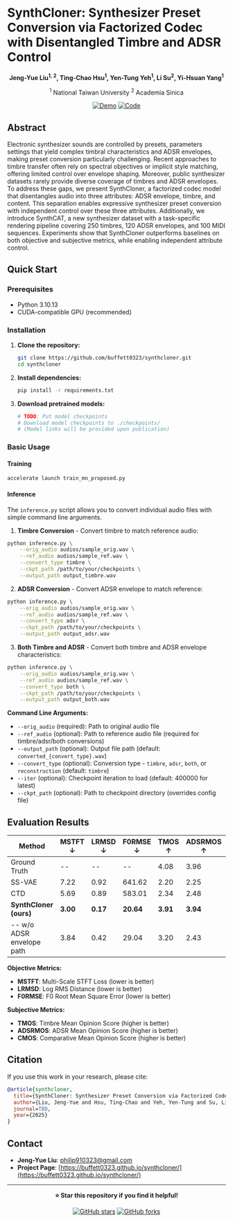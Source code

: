 # SynthCloner: Synthesizer Preset Conversion via Factorized Codec with Disentangled Timbre and ADSR Control

<div align="center">

**Jeng-Yue Liu<sup>1, 2</sup>, Ting-Chao Hsu<sup>1</sup>, Yen-Tung Yeh<sup>1</sup>, Li Su<sup>2</sup>, Yi-Hsuan Yang<sup>1</sup>**

<sup>1</sup> National Taiwan University
<sup>2</sup> Academia Sinica

[![Demo](https://img.shields.io/badge/Demo-Live%20Demo-blue)](https://buffett0323.github.io/synthcloner/)
[![Code](https://img.shields.io/badge/Code-GitHub-green)](https://github.com/buffett0323/synthcloner)
<!-- [![Paper](https://img.shields.io/badge/Paper-arXiv-red)](https://arxiv.org/abs/2504.18157) -->

</div>

## Abstract

Electronic synthesizer sounds are controlled by presets, parameters settings that yield complex timbral characteristics and ADSR envelopes, making preset conversion particularly challenging. Recent approaches to timbre transfer often rely on spectral objectives or implicit style matching, offering limited control over envelope shaping. Moreover, public synthesizer datasets rarely provide diverse coverage of timbres and ADSR envelopes. To address these gaps, we present SynthCloner, a factorized codec model that disentangles audio into three attributes: ADSR envelope, timbre, and content. This separation enables expressive synthesizer preset conversion with independent control over these three attributes. Additionally, we introduce SynthCAT, a new synthesizer dataset with a task-specific rendering pipeline covering 250 timbres, 120 ADSR envelopes, and 100 MIDI sequences. Experiments show that SynthCloner outperforms baselines on both objective and subjective metrics, while enabling independent attribute control.

## Quick Start

### Prerequisites

- Python 3.10.13
- CUDA-compatible GPU (recommended)

### Installation

1. **Clone the repository:**
   ```bash
   git clone https://github.com/buffett0323/synthcloner.git
   cd synthcloner
   ```

2. **Install dependencies:**
   ```bash
   pip install -r requirements.txt
   ```

3. **Download pretrained models:**
   ```bash
   # TODO: Put model checkpoints
   # Download model checkpoints to ./checkpoints/
   # (Model links will be provided upon publication)
   ```

### Basic Usage

#### Training
```bash
accelerate launch train_mn_proposed.py
```

#### Inference
The `inference.py` script allows you to convert individual audio files with simple command line arguments.


1. **Timbre Conversion** - Convert timbre to match reference audio:
```bash
python inference.py \
    --orig_audio audios/sample_orig.wav \
    --ref_audio audios/sample_ref.wav \
    --convert_type timbre \
    --ckpt_path /path/to/your/checkpoints \
    --output_path output_timbre.wav
```

2. **ADSR Conversion** - Convert ADSR envelope to match reference:
```bash
python inference.py \
    --orig_audio audios/sample_orig.wav \
    --ref_audio audios/sample_ref.wav \
    --convert_type adsr \
    --ckpt_path /path/to/your/checkpoints \
    --output_path output_adsr.wav
```

3. **Both Timbre and ADSR** - Convert both timbre and ADSR envelope characteristics:
```bash
python inference.py \
    --orig_audio audios/sample_orig.wav \
    --ref_audio audios/sample_ref.wav \
    --convert_type both \
    --ckpt_path /path/to/your/checkpoints \
    --output_path output_both.wav
```


**Command Line Arguments:**
- `--orig_audio` (required): Path to original audio file
- `--ref_audio` (optional): Path to reference audio file (required for timbre/adsr/both conversions)
- `--output_path` (optional): Output file path (default: `converted_{convert_type}.wav`)
- `--convert_type` (optional): Conversion type - `timbre`, `adsr`, `both`, or `reconstruction` (default: `timbre`)
- `--iter` (optional): Checkpoint iteration to load (default: 400000 for latest)
- `--ckpt_path` (optional): Path to checkpoint directory (overrides config file)



## Evaluation Results

| Method | MSTFT ↓ | LRMSD ↓ | F0RMSE ↓ | TMOS ↑ | ADSRMOS ↑ | CMOS ↑ |
|--------|---------|---------|----------|--------|-----------|--------|
| Ground Truth | -- | -- | -- | 4.08 | 3.96 | 4.25 |
| SS-VAE | 7.22 | 0.92 | 641.62 | 2.20 | 2.25 | 3.41 |
| CTD | 5.69 | 0.89 | 583.01 | 2.34 | 2.48 | 1.86 |
| **SynthCloner (ours)** | **3.00** | **0.17** | **20.64** | **3.91** | **3.94** | **4.11** |
| -- w/o ADSR envelope path | 3.84 | 0.42 | 29.04 | 3.20 | 2.43 | 3.87 |

**Objective Metrics:**
- **MSTFT**: Multi-Scale STFT Loss (lower is better)
- **LRMSD**: Log RMS Distance (lower is better)
- **F0RMSE**: F0 Root Mean Square Error (lower is better)

**Subjective Metrics:**
- **TMOS**: Timbre Mean Opinion Score (higher is better)
- **ADSRMOS**: ADSR Mean Opinion Score (higher is better)
- **CMOS**: Comparative Mean Opinion Score (higher is better)


## Citation

If you use this work in your research, please cite:

```bibtex
@article{synthcloner,
  title={SynthCloner: Synthesizer Preset Conversion via Factorized Codec with Disentangled Timbre and ADSR Control},
  author={Liu, Jeng-Yue and Hsu, Ting-Chao and Yeh, Yen-Tung and Su, Li and Yang, Yi-Hsuan},
  journal=TBD,
  year={2025}
}
```


<!-- ## License

This project is licensed under the MIT License - see the [LICENSE](LICENSE) file for details. -->

## Contact

- **Jeng-Yue Liu**: [philip910323@gmail.com](mailto:philip910323@gmail.com)
- **Project Page**: [https://buffett0323.github.io/synthcloner/](https://buffett0323.github.io/synthcloner/)
---

<div align="center">

**⭐ Star this repository if you find it helpful!**

[![GitHub stars](https://img.shields.io/github/stars/buffett0323/synthcloner?style=social)](https://github.com/buffett0323/synthcloner)
[![GitHub forks](https://img.shields.io/github/forks/buffett0323/synthcloner?style=social)](https://github.com/buffett0323/synthcloner)

</div>
